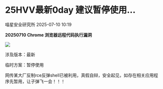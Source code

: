 #  25HVV最新0day 建议暂停使用...  
 喵星安全研究所   2025-07-10 10:19  
  
**20250710 Chrome 浏览器远程代码执行漏洞**  
  
![](https://mmbiz.qpic.cn/mmbiz_png/GT0UFBibnWv6xVqItNn61ASicVosyzUaI8bYBuCSPmyRpxSqgDd13XOb0bpgKRDWBvfibv5AJnrLJhIN4lxIiaRBOQ/640?wx_fmt=png&from=appmsg "")  
  
  
涉及版本：最新  
  
  
临时方案：暂停使用  
  
  
网传某大厂反制rce反弹shell已被利用，真假自辩，安全起见，如存在相关应用程序先暂用，让子弹飞一会！！！  
  
